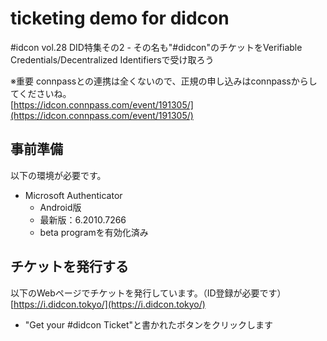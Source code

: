 # ticketing demo for didcon

#idcon vol.28 DID特集その2 - その名も"#didcon"のチケットをVerifiable Credentials/Decentralized Identifiersで受け取ろう  

※重要
connpassとの連携は全くないので、正規の申し込みはconnpassからしてくださいね。  
[https://idcon.connpass.com/event/191305/](https://idcon.connpass.com/event/191305/)

## 事前準備
以下の環境が必要です。  
* Microsoft Authenticator
    * Android版
    * 最新版：6.2010.7266
    * beta programを有効化済み


## チケットを発行する
以下のWebページでチケットを発行しています。（ID登録が必要です）  
[https://i.didcon.tokyo/](https://i.didcon.tokyo/)

* "Get your #didcon Ticket"と書かれたボタンをクリックします


